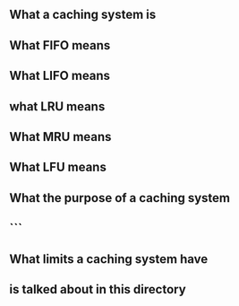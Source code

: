 <h2> What a caching system  is <h2>
<h2> What FIFO means <h2>
<h2>What LIFO means <h2>
<h2> what LRU means <h2>
<h2> What MRU means <h2>
<h2> What LFU means <h2>
<h2> What the purpose of a caching system <h2>
``` <h2> What limits a caching system have <h2>



is talked about in this directory
```  kim@ubuntu:~/0x01-caching$ ls